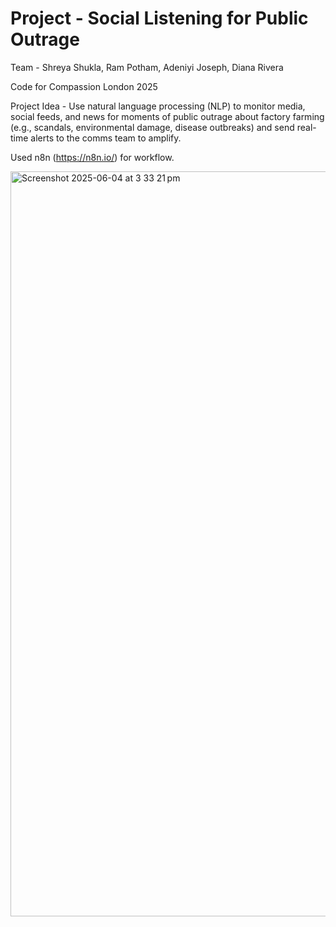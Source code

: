 # Project -  Social Listening for Public Outrage
Team - Shreya Shukla, Ram Potham, Adeniyi Joseph, Diana Rivera

Code for Compassion London 2025

Project Idea - Use natural language processing (NLP) to monitor media, social feeds, and news for moments of public outrage about factory farming (e.g., scandals, environmental damage, disease outbreaks) and send real-time alerts to the comms team to amplify.

Used n8n (https://n8n.io/) for workflow.

<img width="1192" alt="Screenshot 2025-06-04 at 3 33 21 pm" src="https://github.com/user-attachments/assets/64d341cc-1f8a-4e0a-bd4f-51c56eb6d8bc" />




